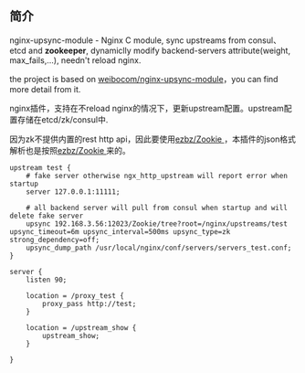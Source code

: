 ## 简介



nginx-upsync-module - Nginx C module, sync upstreams from consul、etcd and **zookeeper**, dynamiclly modify backend-servers attribute(weight, max_fails,...), needn't reload nginx.

the project is based on [weibocom/nginx-upsync-module](https://github.com/weibocom/nginx-upsync-module)，you can find more detail from it.

nginx插件，支持在不reload nginx的情况下，更新upstream配置。upstream配置存储在etcd/zk/consul中.

因为zk不提供内置的rest http api，因此要使用[ezbz/Zookie
](https://github.com/ezbz/Zookie)，本插件的json格式解析也是按照[ezbz/Zookie
](https://github.com/ezbz/Zookie)来的。



	upstream test {
        # fake server otherwise ngx_http_upstream will report error when startup
        server 127.0.0.1:11111;

        # all backend server will pull from consul when startup and will delete fake server
        upsync 192.168.3.56:12023/Zookie/tree?root=/nginx/upstreams/test upsync_timeout=6m upsync_interval=500ms upsync_type=zk strong_dependency=off;
        upsync_dump_path /usr/local/nginx/conf/servers/servers_test.conf;
    }

    server {
        listen 90;

        location = /proxy_test {
            proxy_pass http://test;
        }

        location = /upstream_show {
            upstream_show;
        }

    }

	


